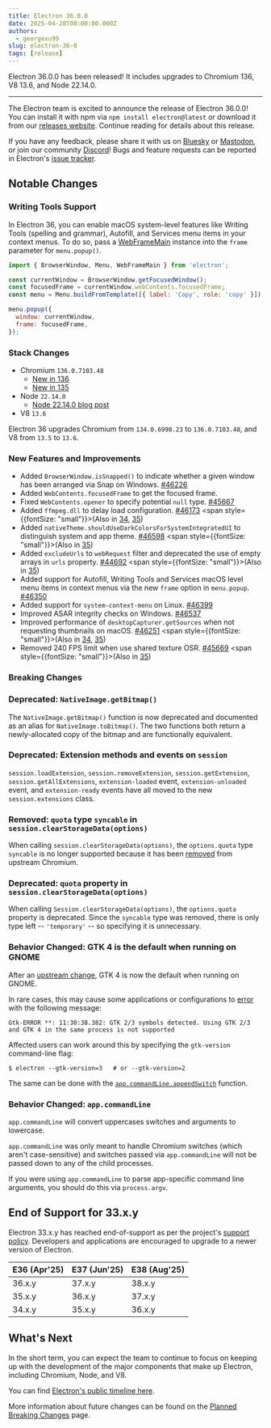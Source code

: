 ```yaml
---
title: Electron 36.0.0
date: 2025-04-28T00:00:00.000Z
authors:
  - georgexu99
slug: electron-36-0
tags: [release]
---
```


Electron 36.0.0 has been released! It includes upgrades to Chromium 136, V8 13.6, and Node 22.14.0.

---

The Electron team is excited to announce the release of Electron 36.0.0! You can install it with npm via `npm install electron@latest` or download it from our [releases website](https://releases.electronjs.org/release?channel=stable). Continue reading for details about this release.

If you have any feedback, please share it with us on [Bluesky](https://bsky.app/profile/electronjs.org) or [Mastodon](https://social.lfx.dev/@electronjs), or join our community [Discord](https://discord.com/invite/electronjs)! Bugs and feature requests can be reported in Electron's [issue tracker](https://github.com/electron/electron/issues).

## Notable Changes

### Writing Tools Support

In Electron 36, you can enable macOS system-level features like Writing Tools (spelling and grammar), Autofill, and Services menu items in your context menus. To do so, pass a [WebFrameMain](https://www.electronjs.org/docs/latest/api/web-frame-main#class-webframemain) instance into the `frame` parameter for `menu.popup()`.

```js
import { BrowserWindow, Menu, WebFrameMain } from 'electron';

const currentWindow = BrowserWindow.getFocusedWindow();
const focusedFrame = currentWindow.webContents.focusedFrame;
const menu = Menu.buildFromTemplate([{ label: 'Copy', role: 'copy' }]);

menu.popup({
  window: currentWindow,
  frame: focusedFrame,
});
```

### Stack Changes

- Chromium `136.0.7103.48`
  - [New in 136](https://developer.chrome.com/blog/new-in-chrome-136/)
  - [New in 135](https://developer.chrome.com/blog/new-in-chrome-135/)
- Node `22.14.0`
  - [Node 22.14.0 blog post](https://nodejs.org/en/blog/release/v22.14.0/)
- V8 `13.6`

Electron 36 upgrades Chromium from `134.0.6998.23` to `136.0.7103.48`, and V8 from `13.5` to `13.6`.

### New Features and Improvements

- Added `BrowserWindow.isSnapped()` to indicate whether a given window has been arranged via Snap on Windows. [#46226](https://github.com/electron/electron/pull/46226)
- Added `WebContents.focusedFrame` to get the focused frame.
- Fixed `WebContents.opener` to specify potential `null` type. [#45667](https://github.com/electron/electron/pull/45667)
- Added `ffmpeg.dll` to delay load configuration. [#46173](https://github.com/electron/electron/pull/46173) <span style={{fontSize: "small"}}>(Also in [34](https://github.com/electron/electron/pull/46174), [35](https://github.com/electron/electron/pull/46172))</span>
- Added `nativeTheme.shouldUseDarkColorsForSystemIntegratedUI` to distinguish system and app theme. [#46598](https://github.com/electron/electron/pull/46598) <span style={{fontSize: "small"}}>(Also in [35](https://github.com/electron/electron/pull/46599))</span>
- Added `excludeUrls` to `webRequest` filter and deprecated the use of empty arrays in `urls` property. [#44692](https://github.com/electron/electron/pull/44692) <span style={{fontSize: "small"}}>(Also in [35](https://github.com/electron/electron/pull/45678))</span>
- Added support for Autofill, Writing Tools and Services macOS level menu items in context menus via the new `frame` option in `menu.popup`. [#46350](https://github.com/electron/electron/pull/46350)
- Added support for `system-context-menu` on Linux. [#46399](https://github.com/electron/electron/pull/46399)
- Improved ASAR integrity checks on Windows. [#46537](https://github.com/electron/electron/pull/46537)
- Improved performance of `desktopCapturer.getSources` when not requesting thumbnails on macOS. [#46251](https://github.com/electron/electron/pull/46251) <span style={{fontSize: "small"}}>(Also in [34](https://github.com/electron/electron/pull/46250), [35](https://github.com/electron/electron/pull/46249))</span>
- Removed 240 FPS limit when use shared texture OSR. [#45669](https://github.com/electron/electron/pull/45669) <span style={{fontSize: "small"}}>(Also in [35](https://github.com/electron/electron/pull/45781))</span>

### Breaking Changes

### Deprecated: `NativeImage.getBitmap()`

The `NativeImage.getBitmap()` function is now deprecated and documented as an alias for `NativeImage.toBitmap()`.
The two functions both return a newly-allocated copy of the bitmap and are functionally equivalent.

### Deprecated: Extension methods and events on `session`

`session.loadExtension`, `session.removeExtension`, `session.getExtension`,
`session.getAllExtensions`, `extension-loaded` event, `extension-unloaded`
event, and `extension-ready` events have all moved to the new
`session.extensions` class.

### Removed: `quota` type `syncable` in `session.clearStorageData(options)`

When calling `session.clearStorageData(options)`, the `options.quota` type
`syncable` is no longer supported because it has been
[removed](https://chromium-review.googlesource.com/c/chromium/src/+/6309405)
from upstream Chromium.

### Deprecated: `quota` property in `session.clearStorageData(options)`

When calling `Session.clearStorageData(options)`, the `options.quota`
property is deprecated. Since the `syncable` type was removed, there
is only type left -- `'temporary'` -- so specifying it is unnecessary.

### Behavior Changed: GTK 4 is the default when running on GNOME

After an [upstream change](https://chromium-review.googlesource.com/c/chromium/src/+/6310469), GTK 4 is now the default when running on GNOME.

In rare cases, this may cause some applications or configurations to [error](https://github.com/electron/electron/issues/46538) with the following message:

```stderr
Gtk-ERROR **: 11:30:38.382: GTK 2/3 symbols detected. Using GTK 2/3 and GTK 4 in the same process is not supported
```

Affected users can work around this by specifying the `gtk-version` command-line flag:

```shell
$ electron --gtk-version=3   # or --gtk-version=2
```

The same can be done with the [`app.commandLine.appendSwitch`](https://www.electronjs.org/docs/latest/api/command-line#commandlineappendswitchswitch-value) function.

### Behavior Changed: `app.commandLine`

`app.commandLine` will convert uppercases switches and arguments to lowercase.

`app.commandLine` was only meant to handle Chromium switches (which aren't case-sensitive) and switches passed via `app.commandLine` will not be passed down to any of the child processes.

If you were using `app.commandLine` to parse app-specific command line arguments, you should do this via `process.argv`.

## End of Support for 33.x.y

Electron 33.x.y has reached end-of-support as per the project's [support policy](https://www.electronjs.org/docs/latest/tutorial/electron-timelines#version-support-policy). Developers and applications are encouraged to upgrade to a newer version of Electron.

| E36 (Apr'25) | E37 (Jun'25) | E38 (Aug'25) |
| ------------ | ------------ | ------------ |
| 36.x.y       | 37.x.y       | 38.x.y       |
| 35.x.y       | 36.x.y       | 37.x.y       |
| 34.x.y       | 35.x.y       | 36.x.y       |

## What's Next

In the short term, you can expect the team to continue to focus on keeping up with the development of the major components that make up Electron, including Chromium, Node, and V8.

You can find [Electron's public timeline here](https://www.electronjs.org/docs/latest/tutorial/electron-timelines).

More information about future changes can be found on the [Planned Breaking Changes](https://github.com/electron/electron/blob/main/docs/breaking-changes.md) page.
